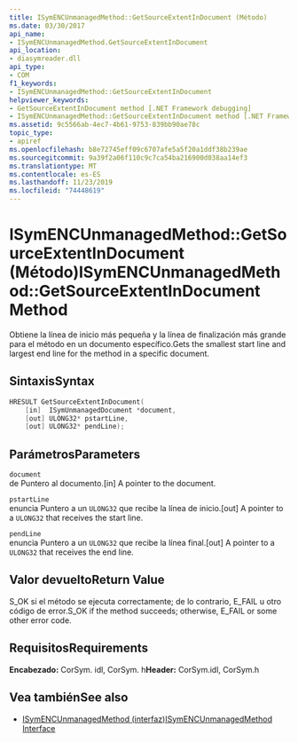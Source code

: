 ```yaml
---
title: ISymENCUnmanagedMethod::GetSourceExtentInDocument (Método)
ms.date: 03/30/2017
api_name:
- ISymENCUnmanagedMethod.GetSourceExtentInDocument
api_location:
- diasymreader.dll
api_type:
- COM
f1_keywords:
- ISymENCUnmanagedMethod::GetSourceExtentInDocument
helpviewer_keywords:
- GetSourceExtentInDocument method [.NET Framework debugging]
- ISymENCUnmanagedMethod::GetSourceExtentInDocument method [.NET Framework debugging]
ms.assetid: 9c5566ab-4ec7-4b61-9753-839bb90ae78c
topic_type:
- apiref
ms.openlocfilehash: b8e72745eff09c6707afe5a5f20a1ddf38b239ae
ms.sourcegitcommit: 9a39f2a06f110c9c7ca54ba216900d038aa14ef3
ms.translationtype: MT
ms.contentlocale: es-ES
ms.lasthandoff: 11/23/2019
ms.locfileid: "74448619"
---
```

# <a name="isymencunmanagedmethodgetsourceextentindocument-method"></a><span data-ttu-id="5e183-102">ISymENCUnmanagedMethod::GetSourceExtentInDocument (Método)</span><span class="sxs-lookup"><span data-stu-id="5e183-102">ISymENCUnmanagedMethod::GetSourceExtentInDocument Method</span></span>
<span data-ttu-id="5e183-103">Obtiene la línea de inicio más pequeña y la línea de finalización más grande para el método en un documento específico.</span><span class="sxs-lookup"><span data-stu-id="5e183-103">Gets the smallest start line and largest end line for the method in a specific document.</span></span>  
  
## <a name="syntax"></a><span data-ttu-id="5e183-104">Sintaxis</span><span class="sxs-lookup"><span data-stu-id="5e183-104">Syntax</span></span>  
  
```cpp  
HRESULT GetSourceExtentInDocument(  
    [in]  ISymUnmanagedDocument *document,  
    [out] ULONG32* pstartLine,  
    [out] ULONG32* pendLine);  
```  
  
## <a name="parameters"></a><span data-ttu-id="5e183-105">Parámetros</span><span class="sxs-lookup"><span data-stu-id="5e183-105">Parameters</span></span>  
 `document`  
 <span data-ttu-id="5e183-106">de Puntero al documento.</span><span class="sxs-lookup"><span data-stu-id="5e183-106">[in] A pointer to the document.</span></span>  
  
 `pstartLine`  
 <span data-ttu-id="5e183-107">enuncia Puntero a un `ULONG32` que recibe la línea de inicio.</span><span class="sxs-lookup"><span data-stu-id="5e183-107">[out] A pointer to a `ULONG32` that receives the start line.</span></span>  
  
 `pendLine`  
 <span data-ttu-id="5e183-108">enuncia Puntero a un `ULONG32` que recibe la línea final.</span><span class="sxs-lookup"><span data-stu-id="5e183-108">[out] A pointer to a `ULONG32` that receives the end line.</span></span>  
  
## <a name="return-value"></a><span data-ttu-id="5e183-109">Valor devuelto</span><span class="sxs-lookup"><span data-stu-id="5e183-109">Return Value</span></span>  
 <span data-ttu-id="5e183-110">S_OK si el método se ejecuta correctamente; de lo contrario, E_FAIL u otro código de error.</span><span class="sxs-lookup"><span data-stu-id="5e183-110">S_OK if the method succeeds; otherwise, E_FAIL or some other error code.</span></span>  
  
## <a name="requirements"></a><span data-ttu-id="5e183-111">Requisitos</span><span class="sxs-lookup"><span data-stu-id="5e183-111">Requirements</span></span>  
 <span data-ttu-id="5e183-112">**Encabezado:** CorSym. idl, CorSym. h</span><span class="sxs-lookup"><span data-stu-id="5e183-112">**Header:** CorSym.idl, CorSym.h</span></span>  
  
## <a name="see-also"></a><span data-ttu-id="5e183-113">Vea también</span><span class="sxs-lookup"><span data-stu-id="5e183-113">See also</span></span>

- [<span data-ttu-id="5e183-114">ISymENCUnmanagedMethod (interfaz)</span><span class="sxs-lookup"><span data-stu-id="5e183-114">ISymENCUnmanagedMethod Interface</span></span>](../../../../docs/framework/unmanaged-api/diagnostics/isymencunmanagedmethod-interface.md)
